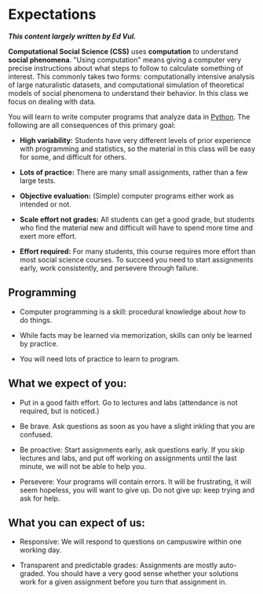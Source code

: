 # Expectations

***This content largely written by Ed Vul.***

**Computational Social Science (CSS)** uses **computation** to understand **social phenomena**. "Using computation" means giving a computer very precise instructions about what steps to follow to calculate something of interest. This commonly takes two forms: computationally intensive analysis of large naturalistic datasets, and computational simulation of theoretical models of social phenomena to understand their behavior. In this class we focus on dealing with data.

You will learn to write computer programs that analyze data in [Python](https://www.python.org/). The following are all consequences of this primary goal:

- **High variability:** Students have very different levels of prior experience with programming and statistics, so the material in this class will be easy for some, and difficult for others.

- **Lots of practice:** There are many small assignments, rather than a few large tests.

- **Objective evaluation:** (Simple) computer programs either work as intended or not.

- **Scale effort not grades:** All students can get a good grade, but students who find the material new and difficult will have to spend more time and exert more effort.

- **Effort required:** For many students, this course requires more effort than most social science courses. To succeed you need to start assignments early, work consistently, and persevere through failure.



## Programming

- Computer programming is a skill: procedural knowledge about *how* to do things.

- While facts may be learned via memorization, skills can only be learned by practice.

- You will need lots of practice to learn to program.


## What we expect of you:

- Put in a good faith effort. Go to lectures and labs (attendance is not required, but is noticed.)

- Be brave. Ask questions as soon as you have a slight inkling that you are confused.

- Be proactive: Start assignments early, ask questions early. If you skip lectures and labs, and put off working on assignments until the last minute, we will not be able to help you.

- Persevere: Your programs will contain errors. It will be frustrating, it will seem hopeless, you will want to give up. Do not give up: keep trying and ask for help.

## What you can expect of us:

- Responsive: We will respond to questions on campuswire within one working day.

- Transparent and predictable grades: Assignments are mostly auto-graded. You should have a very good sense whether your solutions work for a given assignment before you turn that assignment in.
